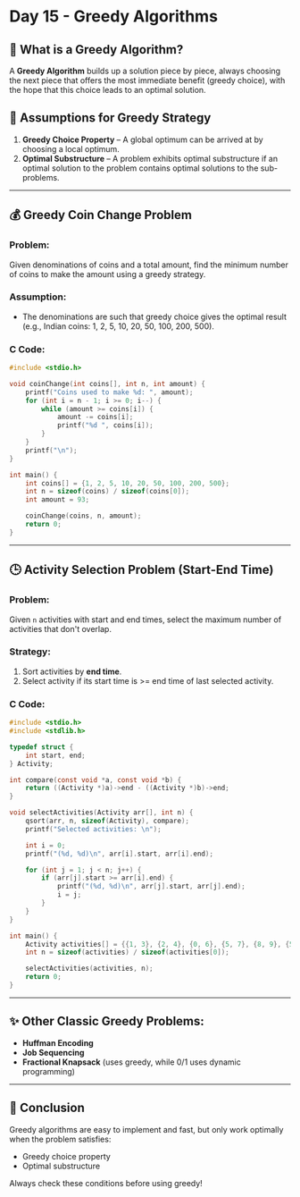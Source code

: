 # Day 15 - Greedy Algorithms

## 🌟 What is a Greedy Algorithm?

A **Greedy Algorithm** builds up a solution piece by piece, always choosing the next piece that offers the most immediate benefit (greedy choice), with the hope that this choice leads to an optimal solution.

## 🧠 Assumptions for Greedy Strategy
1. **Greedy Choice Property** – A global optimum can be arrived at by choosing a local optimum.
2. **Optimal Substructure** – A problem exhibits optimal substructure if an optimal solution to the problem contains optimal solutions to the sub-problems.

---

## 💰 Greedy Coin Change Problem

### Problem:
Given denominations of coins and a total amount, find the minimum number of coins to make the amount using a greedy strategy.

### Assumption:
- The denominations are such that greedy choice gives the optimal result (e.g., Indian coins: 1, 2, 5, 10, 20, 50, 100, 200, 500).

### C Code:

```c
#include <stdio.h>

void coinChange(int coins[], int n, int amount) {
    printf("Coins used to make %d: ", amount);
    for (int i = n - 1; i >= 0; i--) {
        while (amount >= coins[i]) {
            amount -= coins[i];
            printf("%d ", coins[i]);
        }
    }
    printf("\n");
}

int main() {
    int coins[] = {1, 2, 5, 10, 20, 50, 100, 200, 500};
    int n = sizeof(coins) / sizeof(coins[0]);
    int amount = 93;

    coinChange(coins, n, amount);
    return 0;
}
```

---

## 🕒 Activity Selection Problem (Start-End Time)

### Problem:
Given `n` activities with start and end times, select the maximum number of activities that don't overlap.

### Strategy:
1. Sort activities by **end time**.
2. Select activity if its start time is >= end time of last selected activity.

### C Code:

```c
#include <stdio.h>
#include <stdlib.h>

typedef struct {
    int start, end;
} Activity;

int compare(const void *a, const void *b) {
    return ((Activity *)a)->end - ((Activity *)b)->end;
}

void selectActivities(Activity arr[], int n) {
    qsort(arr, n, sizeof(Activity), compare);
    printf("Selected activities: \n");

    int i = 0;
    printf("(%d, %d)\n", arr[i].start, arr[i].end);

    for (int j = 1; j < n; j++) {
        if (arr[j].start >= arr[i].end) {
            printf("(%d, %d)\n", arr[j].start, arr[j].end);
            i = j;
        }
    }
}

int main() {
    Activity activities[] = {{1, 3}, {2, 4}, {0, 6}, {5, 7}, {8, 9}, {5, 9}};
    int n = sizeof(activities) / sizeof(activities[0]);

    selectActivities(activities, n);
    return 0;
}
```

---

## ✨ Other Classic Greedy Problems:
- **Huffman Encoding**
- **Job Sequencing**
- **Fractional Knapsack** (uses greedy, while 0/1 uses dynamic programming)

---

## 📌 Conclusion

Greedy algorithms are easy to implement and fast, but only work optimally when the problem satisfies:
- Greedy choice property
- Optimal substructure

Always check these conditions before using greedy!

